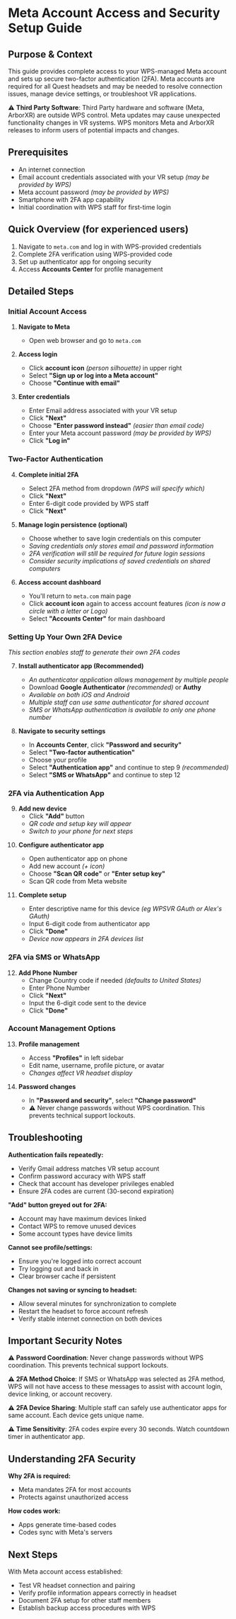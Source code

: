 # Meta Account Access and Security Setup Guide

## Purpose & Context
This guide provides complete access to your WPS-managed Meta account and sets up secure two-factor authentication (2FA). Meta accounts are required for all Quest headsets and may be needed to resolve connection issues, manage device settings, or troubleshoot VR applications.

⚠️ **Third Party Software**: Third Party hardware and software (Meta, ArborXR) are outside WPS control. Meta updates may cause unexpected functionality changes in VR systems. WPS monitors Meta and ArborXR releases to inform users of potential impacts and changes.

## Prerequisites
- An internet connection
- Email account credentials associated with your VR setup *(may be provided by WPS)*
- Meta account password *(may be provided by WPS)*
- Smartphone with 2FA app capability
- Initial coordination with WPS staff for first-time login

## Quick Overview (for experienced users)
1. Navigate to `meta.com` and log in with WPS-provided credentials
2. Complete 2FA verification using WPS-provided code
3. Set up authenticator app for ongoing security
4. Access **Accounts Center** for profile management

## Detailed Steps

### Initial Account Access

1. **Navigate to Meta**
   - Open web browser and go to `meta.com`

2. **Access login**
   - Click **account icon** *(person silhouette)* in upper right
   - Select **"Sign up or log into a Meta account"**
   - Choose **"Continue with email"**

3. **Enter credentials**
   - Enter Email address associated with your VR setup
   - Click **"Next"**
   - Choose **"Enter password instead"** *(easier than email code)*
   - Enter your Meta account password *(may be provided by WPS)*
   - Click **"Log in"**
<div style="page-break-after: always;"></div>

### Two-Factor Authentication

4. **Complete initial 2FA**
   - Select 2FA method from dropdown *(WPS will specify which)*
   - Click **"Next"**
   - Enter 6-digit code provided by WPS staff
   - Click **"Next"**

5. **Manage login persistence (optional)**
   - Choose whether to save login credentials on this computer
   - *Saving credentials only stores email and password information*
   - *2FA verification will still be required for future login sessions*
   - *Consider security implications of saved credentials on shared computers*

6. **Access account dashboard**
   - You'll return to `meta.com` main page
   - Click **account icon** again to access account features *(icon is now a circle with a letter or Logo)*
   - Select **"Accounts Center"** for main dashboard

### Setting Up Your Own 2FA Device

*This section enables staff to generate their own 2FA codes*

7. **Install authenticator app (Recommended)**
   - *An authenticator application allows management by multiple people*
   - Download **Google Authenticator** *(recommended)* or **Authy**
   - *Available on both iOS and Android*
   - *Multiple staff can use same authenticator for shared account*
   - *SMS or WhatsApp authentication is available to only one phone number*

8. **Navigate to security settings**
   - In **Accounts Center**, click **"Password and security"**
   - Select **"Two-factor authentication"**
   - Choose your profile
   - Select **"Authentication app"** and continue to step 9 *(recommended)*
   - Select **"SMS or WhatsApp"** and continue to step 12

### 2FA via Authentication App

9. **Add new device**
   - Click **"Add"** button
   - *QR code and setup key will appear*
   - *Switch to your phone for next steps*
<div style="page-break-after: always;"></div>

10. **Configure authenticator app**
    - Open authenticator app on phone
    - Add new account *(+ icon)*
    - Choose **"Scan QR code"** or **"Enter setup key"**
    - Scan QR code from Meta website

11. **Complete setup**
    - Enter descriptive name for this device *(eg WPSVR GAuth or Alex's GAuth)*
    - Input 6-digit code from authenticator app
    - Click **"Done"**
    - *Device now appears in 2FA devices list*

### 2FA via SMS or WhatsApp

12. **Add Phone Number**
    - Change Country code if needed *(defaults to United States)*
    - Enter Phone Number
    - Click **"Next"**
    - Input the 6-digit code sent to the device
    - Click **"Done"**

### Account Management Options

13. **Profile management**
    - Access **"Profiles"** in left sidebar
    - Edit name, username, profile picture, or avatar
    - *Changes affect VR headset display*

14. **Password changes**
    - In **"Password and security"**, select **"Change password"**
    - ⚠️ Never change passwords without WPS coordination. This prevents technical support lockouts.

## Troubleshooting

**Authentication fails repeatedly:**
- Verify Gmail address matches VR setup account
- Confirm password accuracy with WPS staff
- Check that account has developer privileges enabled
- Ensure 2FA codes are current (30-second expiration)
<div style="page-break-after: always;"></div>

**"Add" button greyed out for 2FA:**
- Account may have maximum devices linked
- Contact WPS to remove unused devices
- Some account types have device limits

**Cannot see profile/settings:**
- Ensure you're logged into correct account
- Try logging out and back in
- Clear browser cache if persistent

**Changes not saving or syncing to headset:**
- Allow several minutes for synchronization to complete
- Restart the headset to force account refresh
- Verify stable internet connection on both devices

## Important Security Notes

⚠️ **Password Coordination**: Never change passwords without WPS coordination. This prevents technical support lockouts.

⚠️ **2FA Method Choice**: If SMS or WhatsApp was selected as 2FA method, WPS will not have access to these messages to assist with account login, device linking, or account recovery.

⚠️ **2FA Device Sharing**: Multiple staff can safely use authenticator apps for same account. Each device gets unique name.

⚠️ **Time Sensitivity**: 2FA codes expire every 30 seconds. Watch countdown timer in authenticator app.

## Understanding 2FA Security

**Why 2FA is required:**
- Meta mandates 2FA for most accounts
- Protects against unauthorized access

**How codes work:**
- Apps generate time-based codes
- Codes sync with Meta's servers

## Next Steps

With Meta account access established:
- Test VR headset connection and pairing
- Verify profile information appears correctly in headset
- Document 2FA setup for other staff members
- Establish backup access procedures with WPS